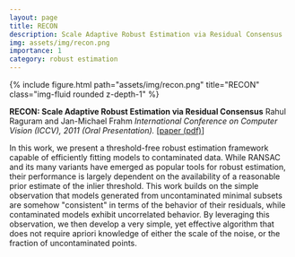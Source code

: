 ```yaml
---
layout: page
title: RECON
description: Scale Adaptive Robust Estimation via Residual Consensus
img: assets/img/recon.png
importance: 1
category: robust estimation
---
```


<div class="row">
    <div class="col-sm mt-3 mt-md-0">
        {% include figure.html path="assets/img/recon.png" title="RECON" class="img-fluid rounded z-depth-1" %}
    </div>
</div>

<b>RECON: Scale Adaptive Robust Estimation via Residual Consensus</b>
Rahul Raguram and Jan-Michael Frahm
<i>International Conference on Computer Vision (ICCV), 2011 (Oral Presentation).</i>
[<a href="assets/pdf/0727.pdf">paper (pdf)</a>]

In this work, we present a threshold-free robust estimation framework capable of efficiently fitting models to contaminated data. While RANSAC and its many variants have emerged as popular tools for robust estimation, their performance is largely dependent on the availability of a reasonable prior estimate of the inlier threshold. This work builds on the simple observation that models generated from uncontaminated minimal subsets are somehow "consistent" in terms of the behavior of their residuals, while contaminated models exhibit uncorrelated behavior. By leveraging this observation, we then develop a very simple, yet effective algorithm that does not require apriori knowledge of either the scale of the noise, or the fraction of uncontaminated points.